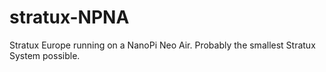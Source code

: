 # stratux-NPNA
Stratux Europe running on a NanoPi Neo Air. Probably the smallest Stratux System possible. 
